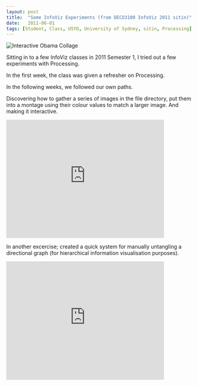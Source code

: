 ```yaml
---
layout: post
title:  "Some InfoViz Experiments (from DECO3100 InfoViz 2011 sitin)"
date:   2011-06-01
tags: [Student, Class, USYD, University of Sydney, sitin, Processing]
---
```


![Interactive Obama Collage](_posts_assets/interactive_obama_collage.png)

Sitting in to a few InfoViz classes in 2011 Semester 1, I tried out a few experiments with Processing.

In the first week, the class was given a refresher on Processing.

In the following weeks, we followed our own paths.

Discovering how to gather a series of images in the file directory, put them into a montage using their colour values to match a larger image. And making it interactive.

<iframe width="420" height="315" src="https://www.youtube.com/embed/H_TXB-S2cGQ?autoplay=1&loop=1&playlist=H_TXB-S2cGQ" frameborder="0" allowfullscreen></iframe>

In another excercise; created a quick system for manually untangling a directional graph (for hierarchical information visualisation purposes).

<iframe width="420" height="315" src="https://www.youtube.com/embed/MVgPx3ORTHg?autoplay=1&loop=1&playlist=MVgPx3ORTHg" frameborder="0" allowfullscreen></iframe>